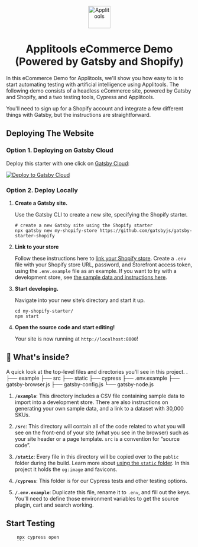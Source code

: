 <p align="center">
  <a href="https://applitools.com">
    <img alt="Applitools" src="https://applitools.com/wp-content/uploads/2022/08/Applitools-Logo-Set-V2_Applitools_1c_Green_Applitools_fullcolor_tagline-1.svg" width="60" />
  </a>
</p>
<h1 align="center">
  Applitools eCommerce Demo (Powered by Gatsby and Shopify)
</h1>

In this eCommerce Demo for Applitools, we'll show you how easy to is to start automating testing with artificial intelligence using Applitools. The following demo consists of a headless eCommerce site, powered by Gatsby and Shopify, and a two testing tools, Cypress and Applitools.

You'll need to sign up for a Shopify account and integrate a few different things with Gatsby, but the instructions are straightforward. 

## Deploying The Website

### Option 1. Deploying on Gatsby Cloud

Deploy this starter with one click on [Gatsby Cloud](https://www.gatsbyjs.com/cloud/):

[<img src="https://www.gatsbyjs.com/deploynow.png" alt="Deploy to Gatsby Cloud">](https://www.gatsbyjs.com/dashboard/deploynow?url=https://github.com/gatsbyjs/gatsby-starter-shopify)


### Option 2. Deploy Locally 

1.  **Create a Gatsby site.**

    Use the Gatsby CLI to create a new site, specifying the Shopify starter.

    ```shell
    # create a new Gatsby site using the Shopify starter
    npx gatsby new my-shopify-store https://github.com/gatsbyjs/gatsby-starter-shopify
    ```

2.  **Link to your store**

    Follow these instructions here to [link your Shopify store](https://github.com/gatsbyjs/gatsby/tree/master/packages/gatsby-source-shopify#readme). Create a `.env` file with your Shopify store URL, password, and Storefront access token, using the `.env.example` file as an example. If you want to try with a development store, see [the sample data and instructions here](example/).

3.  **Start developing.**

    Navigate into your new site’s directory and start it up.

    ```shell
    cd my-shopify-starter/
    npm start
    ```

4.  **Open the source code and start editing!**

    Your site is now running at `http://localhost:8000`!


## 🧐 What's inside?

A quick look at the top-level files and directories you'll see in this project.
    .
    ├── example
    ├── src
    ├── static
    ├── cypress
    ├── .env.example
    ├── gatsby-browser.js
    ├── gatsby-config.js
    └── gatsby-node.js

1. **`/example`**: This directory includes a CSV file containing sample data to import into a development store. There are also instructions on generating your own sample data, and a link to a dataset with 30,000 SKUs.

2. **`/src`**: This directory will contain all of the code related to what you will see on the front-end of your site (what you see in the browser) such as your site header or a page template. `src` is a convention for “source code”.

3. **`/static`**: Every file in this directory will be copied over to the `public` folder during the build. Learn more about [using the `static` folder](https://www.gatsbyjs.com/docs/how-to/images-and-media/static-folder/). In this project it holds the `og:image` and favicons.

4. **`/cypress`**: This folder is for our Cypress tests and other testing options. 

5. **`/.env.example`**: Duplicate this file, rename it to `.env`, and fill out the keys. You'll need to define those environment variables to get the source plugin, cart and search working.

## Start Testing

```shell
    npx cypress open
    ```

